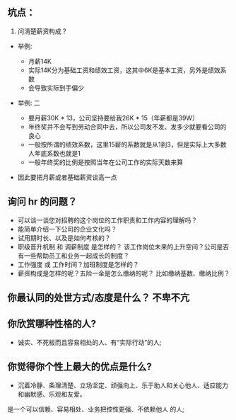 ## 坑点：
1. 问清楚薪资构成？
  - 举例:
    - 月薪14K
    - 实际14K分为基础工资和绩效工资，这其中6K是基本工资，另外是绩效系数
    - 会导致实际到手偏少

  - 举例: 二
    - 要月薪30K * 13，公司坚持要给我26K * 15（年薪都是39W）
    - 年终奖并不会写到劳动合同中去，所以公司发不发、发多少就要看公司的良心
    - 一般按所谓的绩效系数，这里15薪的系数就是从1到3，但是实际上大多数人年底系数也就是1
    - 一般年终奖的比例是按照当年在公司工作的实际天数来算

  - 因此要把月薪或者基础薪资谈高一点



## 询问 hr 的问题？
  - 可以谈一谈您对招聘的这个岗位的工作职责和工作内容的理解吗？
  - 能简单介绍一下公司的企业文化吗？
  - 试用期时长、以及是如何考核的？
  - 职级晋升机制 和 调薪制度 是怎样的？ 该工作岗位未来的上升空间？公司是否有一些帮助员工和业务一起成长的制度？
  - 工作强度 或 工作时间？加班制度是怎样的？
  - 薪资构成是怎样的呢？五险一金是怎么缴纳的呢？ 比如缴纳基数、缴纳比例？



## 你最认同的处世方式/态度是什么？ 不卑不亢

## 你欣赏哪种性格的人?
  - 诚实、不死板而且容易相处的人、有“实际行动”的人;

## 你觉得你个性上最大的优点是什么?
- 沉着冷静、条理清楚、立场坚定、顽强向上、乐于助人和关心他人、适应能力和幽默感、乐观和友爱。



是一个可以信赖、容易相处、业务把控性更强、不依赖他人  的人;